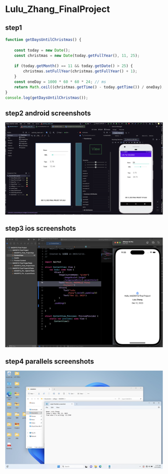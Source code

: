 # Lulu_Zhang_FinalProject

## step1

```js
function getDaysUntilChristmas() {

    const today = new Date();
    const christmas = new Date(today.getFullYear(), 11, 25);

    if (today.getMonth() == 11 && today.getDate() > 25) {
        christmas.setFullYear(christmas.getFullYear() + 1);
    }
    const oneDay = 1000 * 60 * 60 * 24; // ms
    return Math.ceil((christmas.getTime() - today.getTime()) / oneDay);
}
console.log(getDaysUntilChristmas());

```

## step2 android screenshots
![step2-android-screenshot](./images/step2-android-screenshot.png)


## step3 ios screenshots
![step3-ios-screenshot](./images/step3-ios-screenshot.png)

## step4 parallels screenshots
![step4-parallels-screenshot](./images/step4-parallels-screenshot.png)